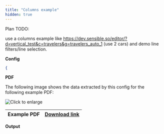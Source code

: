 ```yaml
---
title: "Columns example"
hidden: true
---
```


Plan TODO: 

use a columns example like https://dev.sensible.so/editor/?d=vertical_test&c=travelers&g=travelers_auto_1 (use 2 cars) and demo line filters/line selection.





**Config**

```json
{
```

**PDF**

The following image shows the data extracted by this config for the following example PDF:

![Click to enlarge](https://raw.githubusercontent.com/sensible-hq/sensible-docs/main/readme-sync/assets/v0/images/final/tbd.png)

| Example PDF | [Download link](https://raw.githubusercontent.com/sensible-hq/sensible-docs/main/readme-sync/assets/v0/pdfs/sections.pdf) |
| ------------------- | ------------------------------------------------------------ |

**Output**

```json

```

